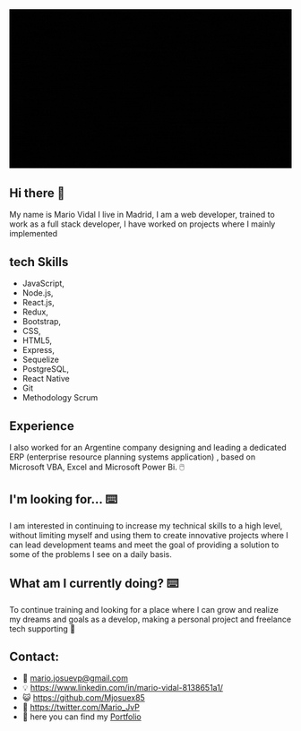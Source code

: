 <div>
      <img src='./gifLogo.gif'/>
</div>

<h2> Hi there 👋</h2> 

My name is Mario Vidal I live in Madrid, I am a web developer, trained to work as a full stack developer, I have worked on projects where I mainly implemented 

<h2> tech Skills </h2>

  - JavaScript, 
  - Node.js, 
  - React.js, 
  - Redux, 
  - Bootstrap, 
  - CSS,
  - HTML5, 
  - Express, 
  - Sequelize
  - PostgreSQL,
  - React Native
  - Git
  - Methodology Scrum

<h2> Experience </h2>

I also worked for an Argentine company designing and leading a dedicated ERP (enterprise resource planning systems application) , based on Microsoft VBA, Excel and Microsoft Power Bi. 🖱️

<h2> I'm looking for... ⌨️</h2>

I am interested in continuing to increase my technical skills to a high level, without limiting myself and using them to create innovative projects where I can lead development teams and meet the goal of providing a solution to some of the problems I see on a daily basis.

<h2> What am I currently doing? ⌨️</h2>

To continue training and looking for a place where I can grow and realize my dreams and goals as a develop, making a personal project and freelance tech supporting  🔧

<h2> Contact: </h2>  

- 📧 mario.josuevp@gmail.com  
- 💡  https://www.linkedin.com/in/mario-vidal-8138651a1/
- 😺 https://github.com/Mjosuex85
- 🐤 https://twitter.com/Mario_JvP
- 🤳 here you can find my <a target='_blank' href='https://portfoliomv.vercel.app/'> Portfolio </a>
